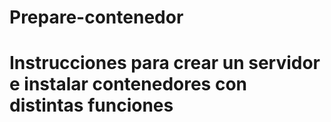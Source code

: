 # Prepare-contenedor

# Instrucciones para crear un servidor e instalar contenedores con distintas funciones


